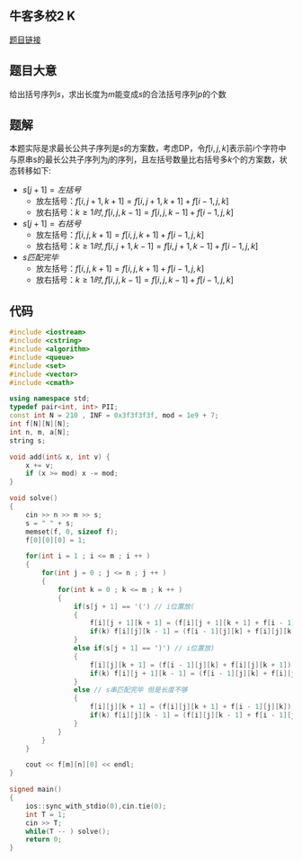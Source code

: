 ## 牛客多校2 K

<a href="https://ac.nowcoder.com/acm/contest/33187/K">题目链接</a>

## 题目大意

给出括号序列$s$，求出长度为$m$能变成$s$的合法括号序列$p$的个数

## 题解

本题实际是求最长公共子序列是$s$的方案数，考虑DP，令$f[i,j,k]$表示前$i$个字符中与原串s的最长公共子序列为$j$的序列，且左括号数量比右括号多$k$个的方案数，状态转移如下:

+ $s[j+1]=左括号$
    + 放左括号：$f[i,j+1,k+1]=f[i,j+1,k+1]+f[i-1,j,k]$
    + 放右括号：$k \ge 1时,f[i,j,k - 1]=f[i,j,k-1]+f[i-1,j,k]$
+ $s[j+1]=右括号$
    + 放左括号：$f[i,j,k+1]=f[i,j,k+1]+f[i-1,j,k]$
    + 放右括号：$k\ge 1时,f[i,j+1,k-1]=f[i,j+1,k-1]+f[i-1,j,k]$
+ $s匹配完毕$
    + 放左括号：$f[i,j,k+1]=f[i,j,k+1]+f[i-1,j,k]$
    + 放右括号：$k\ge 1时,f[i,j,k-1]=f[i,j,k-1]+f[i-1,j,k]$

## 代码

```c++
#include <iostream>
#include <cstring>
#include <algorithm>
#include <queue>
#include <set>
#include <vector>
#include <cmath>

using namespace std;
typedef pair<int, int> PII;
const int N = 210 , INF = 0x3f3f3f3f, mod = 1e9 + 7;
int f[N][N][N];
int n, m, a[N];
string s;

void add(int& x, int v) {
    x += v;
    if (x >= mod) x -= mod;
}

void solve()
{
    cin >> n >> m >> s;
    s = " " + s; 
    memset(f, 0, sizeof f);
    f[0][0][0] = 1; 

    for(int i = 1 ; i <= m ; i ++ )
    {
        for(int j = 0 ; j <= n ; j ++ )
        {
            for(int k = 0 ; k <= m ; k ++ )
            {
                if(s[j + 1] == '(') // i位置放(
                {
                    f[i][j + 1][k + 1] = (f[i][j + 1][k + 1] + f[i - 1][j][k]) % mod ;
                    if(k) f[i][j][k - 1] = (f[i - 1][j][k] + f[i][j][k - 1]) % mod;
                }
                else if(s[j + 1] == ')') // i位置放)
                {
                    f[i][j][k + 1] = (f[i - 1][j][k] + f[i][j][k + 1]) % mod;
                    if(k) f[i][j + 1][k - 1] = (f[i - 1][j][k] + f[i][j + 1][k - 1]) % mod;
                }
                else // s串匹配完毕 但是长度不够
                {
                    f[i][j][k + 1] = (f[i][j][k + 1] + f[i - 1][j][k]) % mod;
                    if(k) f[i][j][k - 1] = (f[i][j][k - 1] + f[i - 1][j][k]) % mod;
                }
            }
        }
    }

    cout << f[m][n][0] << endl;
}

signed main()
{
    ios::sync_with_stdio(0),cin.tie(0);
    int T = 1;
    cin >> T;
    while(T -- ) solve();
    return 0;
}
```
